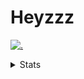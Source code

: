 # Heyzzz  

[![.](https://skillicons.dev/icons?i=js,java)](https://skillicons.dev)  

<details>
<summary>Stats</summary
<!--START_SECTION:waka-->

```txt
Bash              11 mins         ███████████████░░░░░░░░░░   60.50 %
Java Properties   7 mins          ██████████░░░░░░░░░░░░░░░   39.50 %
```

<!--END_SECTION:waka-->
</details>
